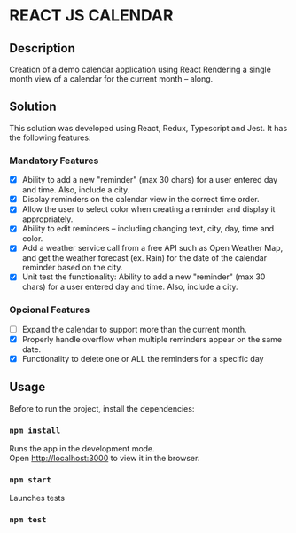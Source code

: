 # REACT JS CALENDAR

## Description

Creation of a demo calendar application using React
Rendering a single month view of a calendar for the current month – along.

## Solution

This solution was developed using React, Redux, Typescript and Jest.
It has the following features:

### Mandatory Features

- [x] Ability to add a new "reminder" (max 30 chars) for a user entered day and time. Also,
include a city.
- [x] Display reminders on the calendar view in the correct time order.
- [x] Allow the user to select color when creating a reminder and display it appropriately.
- [x] Ability to edit reminders – including changing text, city, day, time and color.
- [x] Add a weather service call from a free API such as ​Open Weather Map​, and get the
weather forecast (ex. Rain) for the date of the calendar reminder based on the city.
- [x] Unit test the functionality: ​Ability to add a new "reminder" (max 30 chars) for a user
entered day and time. Also, include a city.

### Opcional Features
- [ ] Expand the calendar to support more than the current month.
- [x] Properly handle overflow when multiple reminders appear on the same date.
- [x] Functionality to delete one or ALL the reminders for a specific day

## Usage

Before to run the project, install the dependencies:

### `npm install` 

Runs the app in the development mode.<br />
Open [http://localhost:3000](http://localhost:3000) to view it in the browser.

### `npm start`

Launches tests 

### `npm test`


